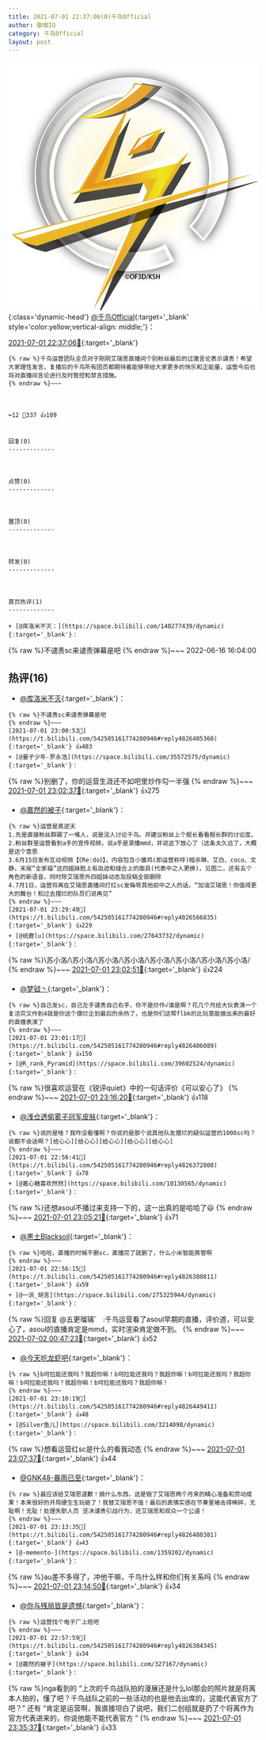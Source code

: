 ```yaml
---
title: 2021-07-01 22:37:06(0)千鸟Official
author: 御坂IO
category: 千鸟Official
layout: post
---
```


![img](/images/d7235309f85c0e1aec9d4ca9b6be983202228f8e.jpg){:class='dynamic-head'}
[@千鸟Official](https://space.bilibili.com/553771121/dynamic){:target='_blank' style='color:yellow;vertical-align: middle;'}：

[2021-07-01 22:37:06🔗](https://t.bilibili.com/542505161774280946){:target='_blank'}

~~~
{% raw %}千鸟运营团队全员对于刚刚艾瑞思直播间个别粉丝最后的过激言论表示谴责！希望大家理性发言，复播后的千鸟所有团员都期待着能够带给大家更多的快乐和正能量，运营今后也将对直播间言论进行及时管控和禁言措施。 
{% endraw %}~~~



↪️12 💬337 👍109


回复(0)
-------------



点赞(0)
-------------



置顶(0)
-------------



转发(0)
-------------



首页热评(1)
-------------

+ [@库洛米不灭：](https://space.bilibili.com/140277439/dynamic){:target='_blank'}：
~~~
{% raw %}不谴责sc来谴责弹幕是吧
{% endraw %}~~~
2022-06-16 16:04:00


热评(16)
-------------

+ [@库洛米不灭](https://space.bilibili.com/140277439/dynamic){:target='_blank'}：
~~~
{% raw %}不谴责sc来谴责弹幕是吧
{% endraw %}~~~
[2021-07-01 23:00:53🔗](https://t.bilibili.com/542505161774280946#reply4826405360){:target='_blank'} 👍403
+ [@量子少年-罗永浩](https://space.bilibili.com/35572575/dynamic){:target='_blank'}：
~~~
{% raw %}别删了，你的运营生涯还不如吧里炒作勾一半强
{% endraw %}~~~
[2021-07-01 23:02:37🔗](https://t.bilibili.com/542505161774280946#reply4826413631){:target='_blank'} 👍275
+ [@嘉然的被子](https://space.bilibili.com/327167/dynamic){:target='_blank'}：
~~~
{% raw %}运营是真逆天
1.先是直接粉丝群踢了一堆人，说是没人讨论千鸟。并建议粉丝上个舰长看看舰长群的讨论度。
2.粉丝群里运营看到a手的宣传视频，说a手是录播mmd，并说这下放心了（这条太久远了，大概是这个意思
3.6月15日发布互动视频【《Re:do》】，内容包含小雏鸡(即运营称呼)暗杀琳、艾白、coco、文静，末尾“全家福”这四姐妹脸上有血迹和缝合上的面具(代表中之人更换)，见图二，还有五个角色的新语音，同时除艾瑞思外四姐妹动态及投稿全部删除
4.7月1日，运营将离在艾瑞思直播间打红sc发侮辱其他前中之人的话，“加油艾瑞思！你值得更大的舞台！和过去摆烂的队员们说再见”
{% endraw %}~~~
[2021-07-01 23:29:49🔗](https://t.bilibili.com/542505161774280946#reply4826566835){:target='_blank'} 👍229
+ [@纸鹿lu](https://space.bilibili.com/27643732/dynamic){:target='_blank'}：
~~~
{% raw %}\苏小洛/\苏小洛/\苏小洛/\苏小洛/\苏小洛/\苏小洛/\苏小洛/\苏小洛/
{% endraw %}~~~
[2021-07-01 23:02:51🔗](https://t.bilibili.com/542505161774280946#reply4826414088){:target='_blank'} 👍224
+ [@梦钺丶](https://space.bilibili.com/286562201/dynamic){:target='_blank'}：
~~~
{% raw %}自己发sc，自己左手谴责自己右手，你不是炒作√谁是啊？花几个月给大伙表演一个复活完又作到4就是你这个摆烂企划最后的余热了，也是你们这帮flbk的比玩意能做出来的最好的直播表演了
{% endraw %}~~~
[2021-07-01 23:01:17🔗](https://t.bilibili.com/542505161774280946#reply4826406089){:target='_blank'} 👍150
+ [@R_rank_Pyramid](https://space.bilibili.com/39602524/dynamic){:target='_blank'}：
~~~
{% raw %}很喜欢运营在《锐评quiet》中的一句话评价《可以安心了》
{% endraw %}~~~
[2021-07-01 23:16:20🔗](https://t.bilibili.com/542505161774280946#reply4826495809){:target='_blank'} 👍118
+ [@浅仓透偷雾子冠军皮肤](https://space.bilibili.com/1856687/dynamic){:target='_blank'}：
~~~
{% raw %}说的是啥？我咋没看懂啊？你说的是那个说其他队友摆烂的疑似运营的1000sc吗？说都不会话啊？[给心心][给心心][给心心][给心心][给心心]
{% endraw %}~~~
[2021-07-01 22:56:41🔗](https://t.bilibili.com/542505161774280946#reply4826372808){:target='_blank'} 👍78
+ [@嘉心糖喜欢然然](https://space.bilibili.com/10130565/dynamic){:target='_blank'}：
~~~
{% raw %}还想asoul不播过来支持一下的，这一出真的是哈哈了😃
{% endraw %}~~~
[2021-07-01 23:05:21🔗](https://t.bilibili.com/542505161774280946#reply4826419717){:target='_blank'} 👍71
+ [@黒土Blacksoil](https://space.bilibili.com/273092915/dynamic){:target='_blank'}：
~~~
{% raw %}哈哈，直播的时候不删sc，直播完了就删了，什么小米智能房管啊
{% endraw %}~~~
[2021-07-01 22:56:15🔗](https://t.bilibili.com/542505161774280946#reply4826380811){:target='_blank'} 👍59
+ [@一派_胡言](https://space.bilibili.com/275325944/dynamic){:target='_blank'}：
~~~
{% raw %}回复 @五更瑠璃゛ :千鸟运营看了asoul早期的直播，评价道，可以安心了，asoul的直播肯定是mmd，实时渲染肯定做不到。
{% endraw %}~~~
[2021-07-02 00:47:23🔗](https://t.bilibili.com/542505161774280946#reply4826924344){:target='_blank'} 👍52
+ [@今天吃龙虾吧](https://space.bilibili.com/11474074/dynamic){:target='_blank'}：
~~~
{% raw %}b坷拉能还我吗？我超你嘛！b坷拉能还我吗？我超你嘛！b坷拉能还我吗？我超你嘛！b坷拉能还我吗？我超你嘛！b坷拉能还我吗？我超你嘛！
{% endraw %}~~~
[2021-07-01 23:10:19🔗](https://t.bilibili.com/542505161774280946#reply4826449411){:target='_blank'} 👍48
+ [@Silver鱼儿](https://space.bilibili.com/3214098/dynamic){:target='_blank'}：
~~~
{% raw %}想看运营红sc是什么的看我动态
{% endraw %}~~~
[2021-07-01 23:07:37🔗](https://t.bilibili.com/542505161774280946#reply4826442588){:target='_blank'} 👍44
+ [@GNK48-暴雨已至](https://space.bilibili.com/275728670/dynamic){:target='_blank'}：
~~~
{% raw %}最应该给艾瑞思道歉！搞什么东西，这是毁了艾瑞思两个月来的精心准备和劳动成果！本来很好的开局硬生生玩砸了！我替艾瑞思不值！最后的真情实感在节奏里被击得稀碎，无耻啊！无耻！处理失职人员 坚决谴责引战行为，还艾瑞思和观众一个公道！
{% endraw %}~~~
[2021-07-01 23:13:35🔗](https://t.bilibili.com/542505161774280946#reply4826480381){:target='_blank'} 👍43
+ [@-memento-](https://space.bilibili.com/1359202/dynamic){:target='_blank'}：
~~~
{% raw %}au差不多得了，冲他干嘛，千鸟什么样和你们有关系吗
{% endraw %}~~~
[2021-07-01 23:14:50🔗](https://t.bilibili.com/542505161774280946#reply4826485461){:target='_blank'} 👍34
+ [@你与残局皆是遗憾](https://space.bilibili.com/21721420/dynamic){:target='_blank'}：
~~~
{% raw %}运营找个电子厂上班吧
{% endraw %}~~~
[2021-07-01 22:57:59🔗](https://t.bilibili.com/542505161774280946#reply4826384345){:target='_blank'} 👍34
+ [@嘉然的被子](https://space.bilibili.com/327167/dynamic){:target='_blank'}：
~~~
{% raw %}nga看到的
“上次的千鸟战队拍的漫展还是什么lol那会的照片就是将离本人拍的，懂了吧？千鸟战队之前的一些活动的也是他去出席的，这能代表官方了吧？”
还有
“肯定是运营啊，我直接坦白了说吧，我们二创组就是扔了个将离作为官方代表进来的，你说他能不能代表官方 ”
{% endraw %}~~~
[2021-07-01 23:35:37🔗](https://t.bilibili.com/542505161774280946#reply4826592781){:target='_blank'} 👍33


